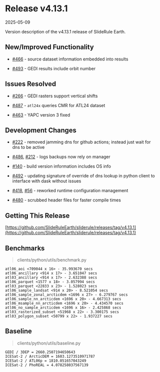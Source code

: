 # Release v4.13.1

2025-05-09

Version description of the v4.13.1 release of SlideRule Earth.

## New/Improved Functionality

* [#466](https://github.com/SlideRuleEarth/sliderule/issues/466) - source dataset information embedded into results

* [#493](https://github.com/SlideRuleEarth/sliderule/issues/493) - GEDI results include orbit number

## Issues Resolved

* [#266](https://github.com/SlideRuleEarth/sliderule/issues/266) - GEDI rasters support vertical shifts

* [#487](https://github.com/SlideRuleEarth/sliderule/issues/487) - `atl24x` queries CMR for ATL24 dataset

* [#463](https://github.com/SlideRuleEarth/sliderule/issues/463) - YAPC version 3 fixed

## Development Changes

* [#222](https://github.com/SlideRuleEarth/sliderule/issues/222) - removed jamming dns for github actions; instead just wait for dns to be active

* [#486](https://github.com/SlideRuleEarth/sliderule/issues/486), [#212](https://github.com/SlideRuleEarth/sliderule/issues/212) - logs backups now rely on manager

* [#140](https://github.com/SlideRuleEarth/sliderule/issues/140) - build version information includes OS info

* [#492](https://github.com/SlideRuleEarth/sliderule/issues/140) - updating signature of override of dns lookup in python client to interface with dask without issues

* [#418](https://github.com/SlideRuleEarth/sliderule/issues/418), [#56](https://github.com/SlideRuleEarth/sliderule/issues/56) - reworked runtime configuration management

* [#480](https://github.com/SlideRuleEarth/sliderule/issues/480) - scrubbed header files for faster compile times

## Getting This Release

[https://github.com/SlideRuleEarth/sliderule/releases/tag/v4.13.1](https://github.com/SlideRuleEarth/sliderule/releases/tag/v4.13.1)

## Benchmarks
> clients/python/utils/benchmark.py
```
atl06_aoi <709044 x 16> - 35.993670 secs
atl06_ancillary <914 x 17> - 3.651047 secs
atl03_ancillary <914 x 17> - 2.632388 secs
atl06_parquet <1577 x 18> - 3.057994 secs
atl03_parquet <22833 x 23> - 1.528023 secs
atl06_sample_landsat <914 x 20> - 8.521054 secs
atl06_sample_zonal_arcticdem <1696 x 27> - 6.279767 secs
atl06_sample_nn_arcticdem <1696 x 20> - 4.667313 secs
atl06_msample_nn_arcticdem <1696 x 20> - 4.434570 secs
atl06_no_sample_arcticdem <1696 x 16> - 2.425868 secs
atl03_rasterized_subset <51968 x 22> - 3.300175 secs
atl03_polygon_subset <50799 x 22> - 1.937227 secs
```

## Baseline
> clients/python/utils/baseline.py
```
GEDI / 3DEP = 2660.2507194650643
ICESat-2 / ArcticDEM = 1603.1273510971787
ICESat-2 / ATL06p = 1810.051657043249
ICESat-2 / PhoREAL = 4.078258037567139
```